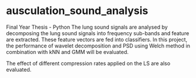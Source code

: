 # ausculation_sound_analysis
Final Year Thesis - 
Python 
The lung sound signals are analysed by decomposing the lung sound signals into frequency sub-bands and feature are extracted. 
These feature vectors are fed into classifiers. 
In this project, the performance of wavelet decomposition and PSD using Welch method in combination with kNN and GMM will be evaluated. 



The effect of different compression rates applied on the LS are also evaluated.
